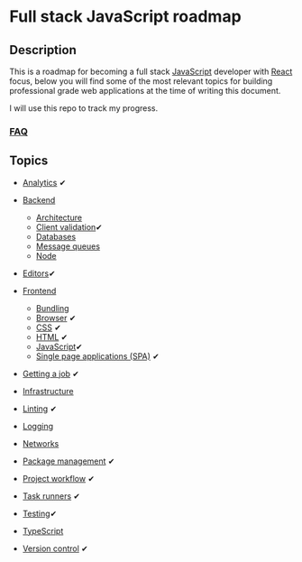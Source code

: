 # Full stack JavaScript roadmap

## Description

This is a roadmap for becoming a full stack [JavaScript](./frontend/javascript/javascript.md) developer with [React](./frontend/single_page_applications/single_page_applications.md) focus, below you will find some of the most relevant topics for building professional grade web applications at the time of writing this document.

I will use this repo to track my progress.

### [FAQ](./faq/faq.md)

## Topics

* [Analytics](./analytics/analytics.md) ✔

* [Backend](./backend/backend.md)
  * [Architecture](./backend/architecture/architecture.md)
  * [Client validation](./backend/client_validation/client_validation.md)✔
  * [Databases](./backend/databases/databases.md)
  * [Message queues](./backend/message_queues/message_queues.md)
  * [Node](./backend/node/node.md)

* [Editors](./editors/editors.md)✔

* [Frontend](./frontend/frontend.md)
  * [Bundling](./frontend/bundling/bundling.md)
  * [Browser](./frontend/browser/browser.md) ✔
  * [CSS](./frontend/css/css.md) ✔
  * [HTML](./frontend/html/html.md) ✔
  * [JavaScript](./frontend/javascript/javascript.md)✔
  * [Single page applications (SPA)](./frontend/single_page_applications/single_page_applications.md) ✔

* [Getting a job](./getting_a_job/getting_a_job.md) ✔
* [Infrastructure](./infrastructure/infrastructure.md)
* [Linting](./linting/linting.md) ✔
* [Logging](./logging/logging.md)
* [Networks](./networks/networks.md)
* [Package management](./package_management/package_management.md) ✔
* [Project workflow](./project_workflow/project_workflow.md) ✔
* [Task runners](./task_runners/task_runners.md) ✔
* [Testing](./testing/testing.md)✔
* [TypeScript](./typescript/typescript.md)
* [Version control](./version_control/version_control.md) ✔
